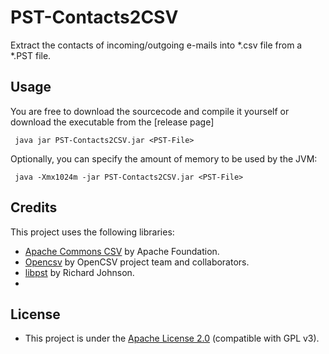 # PST-Contacts2CSV
Extract the contacts of incoming/outgoing e-mails into *.csv file from a *.PST file.

## Usage
You are free to download the sourcecode and compile it yourself or download the executable from the [release page]

``` java jar PST-Contacts2CSV.jar <PST-File>```

Optionally, you can specify the amount of memory to be used by the JVM:

``` java -Xmx1024m -jar PST-Contacts2CSV.jar <PST-File>```

## Credits
This project uses the following libraries:
* [Apache Commons CSV](https://commons.apache.org/proper/commons-csv/) by Apache Foundation.
* [Opencsv](http://opencsv.sourceforge.net/) by OpenCSV project team and collaborators.
* [libpst](https://github.com/rjohnsondev/java-libpst) by Richard Johnson.
* 
## License
* This project is under the [Apache License 2.0](https://www.apache.org/licenses/LICENSE-2.0) (compatible with GPL v3).